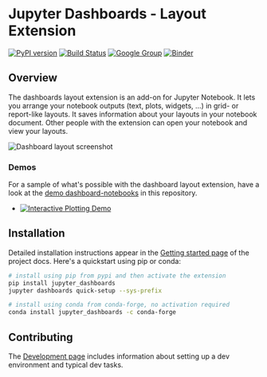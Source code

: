 # Jupyter Dashboards - Layout Extension

[![PyPI version](https://badge.fury.io/py/jupyter_dashboards.svg)](https://badge.fury.io/py/jupyter_dashboards) [![Build Status](https://travis-ci.org/jupyter/dashboards.svg?branch=master)](https://travis-ci.org/jupyter/dashboards) [![Google Group](https://img.shields.io/badge/-Google%20Group-lightgrey.svg)](https://groups.google.com/forum/#!forum/jupyter) [![Binder](https://mybinder.org/badge.svg)](https://mybinder.org/v2/gh/jupyter/dashboards/master)

## Overview

The dashboards layout extension is an add-on for Jupyter Notebook. It lets you
arrange your notebook outputs (text, plots, widgets, ...) in grid- or
report-like layouts. It saves information about your layouts in your notebook
document. Other people with the extension can open your notebook and view your
layouts.

![Dashboard layout screenshot](docs/source/_static/dashboards_intro.png)

### Demos

For a sample of what's possible with the dashboard layout extension, have a look at the [demo dashboard-notebooks](etc/notebooks) in this repository.

- [![Interactive Plotting Demo](https://img.shields.io/badge/launch-Binder_Plotting_Demo-red.svg)](https://mybinder.org/v2/gh/kmader/dashboards/patch-1?filepath=etc%2Fnotebooks%2Fplotting_demo.ipynb)

## Installation

Detailed installation instructions appear in the [Getting started
page](http://jupyter-dashboards-layout.readthedocs.io/en/latest/getting-started.html)
of the project docs. Here's a quickstart using pip or conda:

```bash
# install using pip from pypi and then activate the extension
pip install jupyter_dashboards
jupyter dashboards quick-setup --sys-prefix

# install using conda from conda-forge, no activation required
conda install jupyter_dashboards -c conda-forge
```

## Contributing

The [Development
page](http://jupyter-dashboards-layout.readthedocs.io/en/latest/development.html)
includes information about setting up a dev environment and typical dev tasks.
